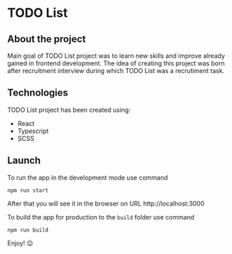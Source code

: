 # TODO List
## About the project
Main goal of TODO List project was to learn new skills and improve already gained in frontend development. The idea of creating this project was born after recruitment interview during which TODO List was a recrutiment task.

## Technologies
TODO List project has been created using:
* React
* Typescript
* SCSS

## Launch
To run the app in the development mode use command
```
npm run start
```

After that you will see it in the browser on URL http://localhost:3000

To build the app for production to the `build` folder use command
```
npm run build
```

Enjoy! 😉